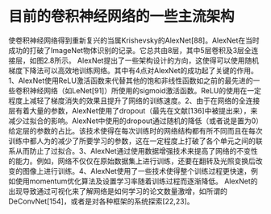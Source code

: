 # 目前的卷积神经网络的一些主流架构
使卷积神经网络得到重新复兴的当属Krishevsky的AlexNet[88]。AlexNet在当时成功的打破了ImageNet物体识别的记录。它总共由8层，其中5层卷积及3层全连接层，如图2.8所示。
AlexNet提出了一些架构设计的方向，这使得可以使用随机梯度下降法可以高效地训练网络。其中有4点对AlexNet的成功起了关键的作用。1、AlexNet使用ReLU激活函数来代替其他的饱和非线性函数如之前的最先进的一些卷积神经网络（如LeNet[91]）所使用的sigmoid激活函数。ReLU的使用在一定程度上减轻了梯度消失的效果且提升了网络的训练速度。2、由于在网络的全连接层有着大量的参数，AlexNet使用了dropout（最先在文献[136]中被提出来），来减少过拟合的影响。AlexNet中使用的dropout通过随机的降低（或者说是置为0）给定层的参数的占比。该技术使得在每次训练时的网络结构都有所不同而且在每次训练中都人为的减少了所要学习的参数，这在一定程度上打破了各个单元之间的联系从而防止了过拟合。3、AlexNet通过使用数据增强技术来提高了网络的不变性的能力。例如，网络不仅仅在原始数据集上进行训练，还要在翻转及光照变换后改变的图像上进行训练。4、AlexNet使用了一些技术使得整个训练过程更快速，例如使用momentum优化算法及设置学习率随着训练过程而逐渐降低。
AlexNet的出现导致通过可视化来了解网络是如何学习的论文数量激增，如所谓的DeConvNet[154]，或者是对各种框架的系统探索[22,23]。
